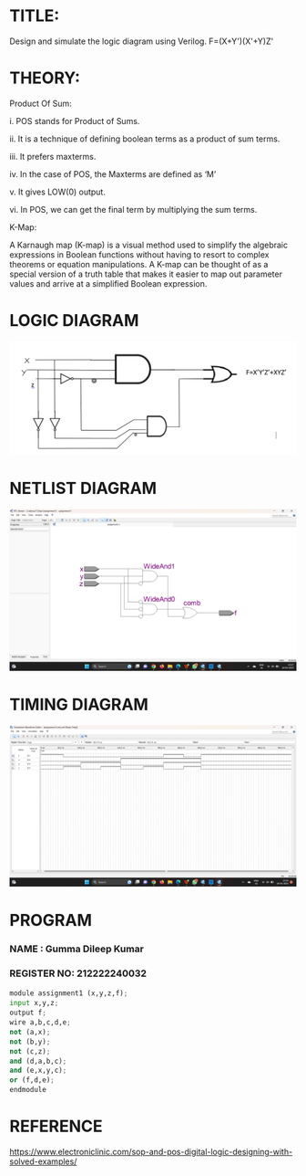# TITLE:
Design and simulate the logic diagram using Verilog.
F=(X+Y')(X'+Y)Z'


# THEORY:
Product Of Sum:

i. POS stands for Product of Sums.

ii. It is a technique of defining boolean terms as a product of sum terms.

iii. It prefers maxterms.

iv. In the case of POS, the Maxterms are defined as ‘M’

v. It gives LOW(0) output.

vi. In POS, we can get the final term by multiplying the sum terms.

K-Map:

A Karnaugh map (K-map) is a visual method used to simplify the algebraic expressions in Boolean functions without having to resort to complex theorems or equation manipulations. A K-map can be thought of as a special version of a truth table that makes it easier to map out parameter values and arrive at a simplified Boolean expression.

# LOGIC DIAGRAM
![model](DE_SA2.1.png)

# NETLIST DIAGRAM
![model](DE_SA2.2.png)

# TIMING DIAGRAM
![model](DE_SA2.3.png)

# PROGRAM
### NAME : Gumma Dileep Kumar
### REGISTER NO: 212222240032
```python
module assignment1 (x,y,z,f);
input x,y,z;
output f;
wire a,b,c,d,e;
not (a,x);
not (b,y);
not (c,z);
and (d,a,b,c);
and (e,x,y,c);
or (f,d,e);
endmodule

```

# REFERENCE
https://www.electroniclinic.com/sop-and-pos-digital-logic-designing-with-solved-examples/
